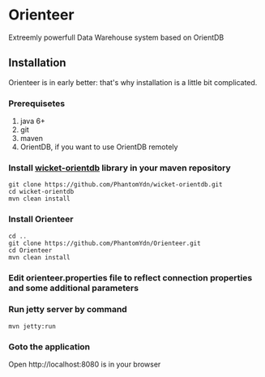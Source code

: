 Orienteer
=========

Extreemly powerfull Data Warehouse system based on OrientDB

Installation
------------
Orienteer is in early better: that's why installation is a little bit complicated.

### Prerequisetes
1. java 6+
2. git
3. maven
4. OrientDB, if you want to use OrientDB remotely

### Install [wicket-orientdb](https://github.com/PhantomYdn/wicket-orientdb) library in your maven repository
```
git clone https://github.com/PhantomYdn/wicket-orientdb.git
cd wicket-orientdb
mvn clean install
```
### Install Orienteer
```
cd ..
git clone https://github.com/PhantomYdn/Orienteer.git
cd Orienteer
mvn clean install
```
### Edit orienteer.properties file to reflect connection properties and some additional parameters
### Run jetty server by command
```
mvn jetty:run
```
### Goto the application
Open http://localhost:8080 is in your browser


